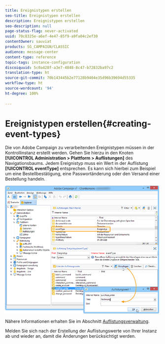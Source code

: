 ```yaml
---
title: Ereignistypen erstellen
seo-title: Ereignistypen erstellen
description: Ereignistypen erstellen
seo-description: null
page-status-flag: never-activated
uuid: 70c8325e-a6ef-4e47-85f9-a9fa04c2ef30
contentOwner: sauviat
products: SG_CAMPAIGN/CLASSIC
audience: message-center
content-type: reference
topic-tags: instance-configuration
discoiquuid: 5c0a428f-a3e7-4848-8c47-b72832ba97c2
translation-type: ht
source-git-commit: 70b143445b2e77128b9404e35d96b39694d55335
workflow-type: ht
source-wordcount: '94'
ht-degree: 100%

---
```



# Ereignistypen erstellen{#creating-event-types}

Die von Adobe Campaign zu verarbeitenden Ereignistypen müssen in der Kontrollinstanz erstellt werden. Gehen Sie hierzu in den Knoten **[!UICONTROL Administration > Plattform > Auflistungen]** des Navigationsbaums. Jedem Ereignistyp muss ein Wert in der Auflistung **[!UICONTROL eventType]** entsprechen. Es kann sich hierbei zum Beispiel um eine Bestellbestätigung, eine Passwortänderung oder den Versand einer Bestellung handeln.

![](assets/messagecenter_eventtype_enum_001.png)

Nähere Informationen erhalten Sie im Abschnitt [Auflistungsverwaltung](../../platform/using/managing-enumerations.md).

Melden Sie sich nach der Erstellung der Auflistungswerte von Ihrer Instanz ab und wieder an, damit die Änderungen berücksichtigt werden.
